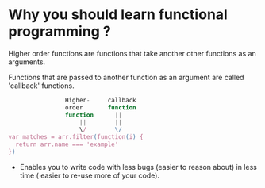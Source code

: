 # Why you should learn functional programming ?

Higher order functions are functions that take another other functions as an arguments.

Functions that are passed to another function as an argument are called 'callback' functions.
```js
                Higher-     callback
                order       function
                function      ||
                    ||        ||
                    \/        \/
var matches = arr.filter(function(i) {
  return arr.name === 'example'
})
```

- Enables you to write code with less bugs (easier to reason about) in less time ( easier to re-use more of your code).
